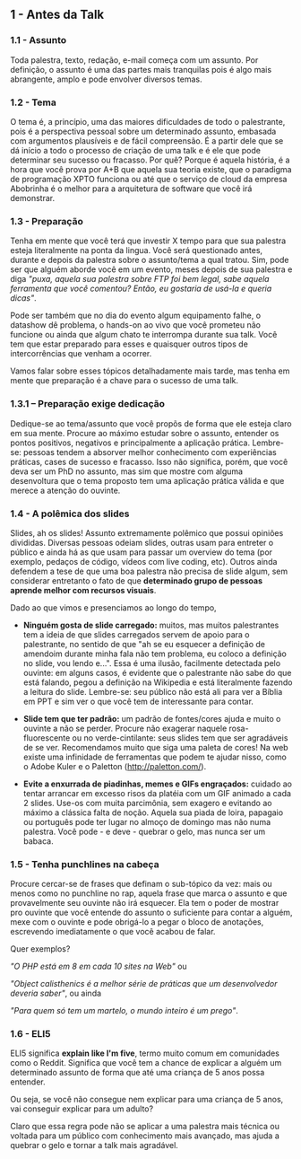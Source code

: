 ## 1 - Antes da Talk


### 1.1 - Assunto


Toda palestra, texto, redação, e-mail começa com um assunto. Por definição, o assunto é uma das partes mais tranquilas pois é algo mais abrangente, amplo e pode envolver diversos temas.

### 1.2 - Tema

O tema é, a princípio, uma das maiores dificuldades de todo o palestrante, pois é a perspectiva pessoal sobre um determinado assunto, embasada com argumentos plausíveis e de fácil compreensão.
É a partir dele que se dá início a todo o processo de criação de uma talk e é ele que pode determinar seu sucesso ou fracasso.
Por quê? Porque é aquela história, é a hora que você prova por A+B que aquela sua teoria existe, que o paradigma de programação XPTO funciona ou até que o serviço de cloud da empresa Abobrinha é o melhor para a arquitetura de software que você irá demonstrar.

### 1.3 - Preparação

Tenha em mente que você terá que investir X tempo para que sua palestra esteja literalmente na ponta da lingua. Você será questionado antes, durante e depois da palestra sobre o assunto/tema a qual tratou. Sim, pode ser que alguém aborde você em um evento, meses depois de sua palestra e diga *"puxa, aquela sua palestra sobre FTP foi bem legal, sabe aquela ferramenta que você comentou? Então, eu gostaria de usá-la e queria dicas"*.

Pode ser também que no dia do evento algum equipamento falhe, o datashow dê problema, o hands-on ao vivo que você prometeu não funcione ou ainda que algum chato te interrompa durante sua talk.
Você tem que estar preparado para esses e quaisquer outros tipos de intercorrências que venham a ocorrer.

Vamos falar sobre esses tópicos detalhadamente mais tarde, mas tenha em mente que preparação é a chave para o sucesso de uma talk.


### 1.3.1 – Preparação exige dedicação

Dedique-se ao tema/assunto que você propõs de forma que ele esteja claro em sua mente. Procure ao máximo estudar sobre o assunto, entender os pontos positivos, negativos e principalmente a aplicação prática. Lembre-se: pessoas tendem a absorver melhor conhecimento com experiências práticas, cases de sucesso e fracasso.
Isso não significa, porém, que você deva ser um PhD no assunto, mas sim que mostre com alguma desenvoltura que o tema proposto tem uma aplicação prática válida e que merece a atenção do ouvinte.


### 1.4 - A polêmica dos slides
Slides, ah os slides! Assunto extremamente polêmico que possui opiniões divididas. Diversas pessoas odeiam slides, outras usam para entreter o público e ainda há as que usam para passar um overview do tema (por exemplo, pedaços de código, vídeos com live coding, etc). Outros ainda defendem a tese de que uma boa palestra não precisa de slide algum, sem considerar entretanto o fato de que **determinado grupo de pessoas aprende melhor com recursos visuais**.

Dado ao que vimos e presenciamos ao longo do tempo,

 - **Ninguém gosta de slide carregado:** muitos, mas muitos palestrantes tem a ideia de que slides carregados servem de apoio para o palestrante, no sentido de que "ah se eu esquecer a definição de amendoim durante minha fala não tem problema, eu coloco a definição no slide, vou lendo e...". Essa é uma ilusão, facilmente detectada pelo ouvinte: em alguns casos, é evidente que o palestrante não sabe do que está falando, pegou a definição na Wikipedia e está literalmente fazendo a leitura do slide. Lembre-se: seu público não está ali para ver a Bíblia em PPT e sim ver o que você tem de interessante para contar.

 - **Slide tem que ter padrão:** um padrão de fontes/cores ajuda e muito o ouvinte a não se perder. Procure não exagerar naquele rosa-fluorescente ou no verde-cintilante: seus slides tem que ser agradáveis de se ver. Recomendamos muito que siga uma paleta de cores! Na web existe uma infinidade de ferramentas que podem te ajudar nisso, como o Adobe Kuler e o Paletton (http://paletton.com/).

 - **Evite a enxurrada de piadinhas, memes e GIFs engraçados:** cuidado ao tentar arrancar em excesso risos da platéia com um GIF animado a cada 2 slides. Use-os com muita parcimônia, sem exagero e evitando ao máximo a clássica falta de noção. Aquela sua piada de loira, papagaio ou português pode ter lugar no almoço de domingo mas não numa palestra. Você pode - e deve - quebrar o gelo, mas nunca ser um babaca.

### 1.5 - Tenha punchlines na cabeça

Procure cercar-se de frases que definam o sub-tópico da vez: mais ou menos como no punchline no rap, aquela frase que marca o assunto e que provavelmente seu ouvinte não irá esquecer. Ela tem o poder de mostrar pro ouvinte que você entende do assunto o suficiente para contar a alguém, mexe com o ouvinte e pode obrigá-lo a pegar o bloco de anotações, escrevendo imediatamente o que você acabou de falar.

Quer exemplos?

*"O PHP está em 8 em cada 10 sites na Web"* ou

*"Object calisthenics é a melhor série de práticas que um desenvolvedor deveria saber"*, ou ainda

*"Para quem só tem um martelo, o mundo inteiro é um prego"*.


### 1.6 - ELI5

ELI5 significa **explain like I'm five**, termo muito comum em comunidades como o Reddit. Significa que você tem a chance de explicar a alguém um determinado assunto de forma que até uma criança de 5 anos possa entender.

Ou seja, se você não consegue nem explicar para uma criança de 5 anos, vai conseguir explicar para um adulto?

Claro que essa regra pode não se aplicar a uma palestra mais técnica ou voltada para um público com conhecimento mais avançado, mas ajuda a quebrar o gelo e tornar a talk mais agradável.
